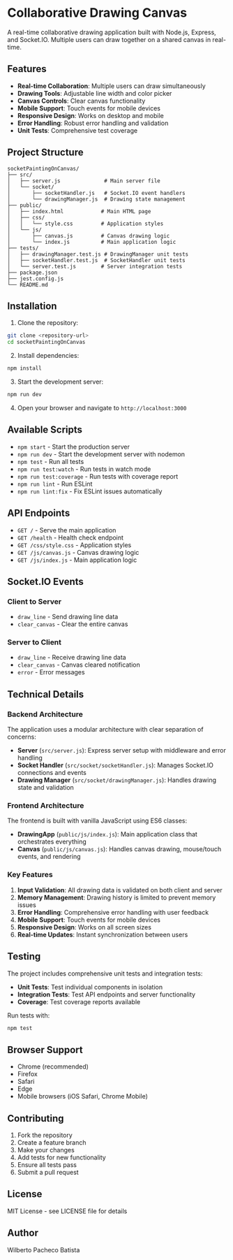 # Collaborative Drawing Canvas

A real-time collaborative drawing application built with Node.js, Express, and Socket.IO. Multiple users can draw together on a shared canvas in real-time.

## Features

- **Real-time Collaboration**: Multiple users can draw simultaneously
- **Drawing Tools**: Adjustable line width and color picker
- **Canvas Controls**: Clear canvas functionality
- **Mobile Support**: Touch events for mobile devices
- **Responsive Design**: Works on desktop and mobile
- **Error Handling**: Robust error handling and validation
- **Unit Tests**: Comprehensive test coverage

## Project Structure

```
socketPaintingOnCanvas/
├── src/
│   ├── server.js              # Main server file
│   └── socket/
│       ├── socketHandler.js   # Socket.IO event handlers
│       └── drawingManager.js  # Drawing state management
├── public/
│   ├── index.html            # Main HTML page
│   ├── css/
│   │   └── style.css         # Application styles
│   └── js/
│       ├── canvas.js         # Canvas drawing logic
│       └── index.js          # Main application logic
├── tests/
│   ├── drawingManager.test.js # DrawingManager unit tests
│   ├── socketHandler.test.js  # SocketHandler unit tests
│   └── server.test.js        # Server integration tests
├── package.json
├── jest.config.js
└── README.md
```

## Installation

1. Clone the repository:
```bash
git clone <repository-url>
cd socketPaintingOnCanvas
```

2. Install dependencies:
```bash
npm install
```

3. Start the development server:
```bash
npm run dev
```

4. Open your browser and navigate to `http://localhost:3000`

## Available Scripts

- `npm start` - Start the production server
- `npm run dev` - Start the development server with nodemon
- `npm test` - Run all tests
- `npm run test:watch` - Run tests in watch mode
- `npm run test:coverage` - Run tests with coverage report
- `npm run lint` - Run ESLint
- `npm run lint:fix` - Fix ESLint issues automatically

## API Endpoints

- `GET /` - Serve the main application
- `GET /health` - Health check endpoint
- `GET /css/style.css` - Application styles
- `GET /js/canvas.js` - Canvas drawing logic
- `GET /js/index.js` - Main application logic

## Socket.IO Events

### Client to Server
- `draw_line` - Send drawing line data
- `clear_canvas` - Clear the entire canvas

### Server to Client
- `draw_line` - Receive drawing line data
- `clear_canvas` - Canvas cleared notification
- `error` - Error messages

## Technical Details

### Backend Architecture

The application uses a modular architecture with clear separation of concerns:

- **Server** (`src/server.js`): Express server setup with middleware and error handling
- **Socket Handler** (`src/socket/socketHandler.js`): Manages Socket.IO connections and events
- **Drawing Manager** (`src/socket/drawingManager.js`): Handles drawing state and validation

### Frontend Architecture

The frontend is built with vanilla JavaScript using ES6 classes:

- **DrawingApp** (`public/js/index.js`): Main application class that orchestrates everything
- **Canvas** (`public/js/canvas.js`): Handles canvas drawing, mouse/touch events, and rendering

### Key Features

1. **Input Validation**: All drawing data is validated on both client and server
2. **Memory Management**: Drawing history is limited to prevent memory issues
3. **Error Handling**: Comprehensive error handling with user feedback
4. **Mobile Support**: Touch events for mobile devices
5. **Responsive Design**: Works on all screen sizes
6. **Real-time Updates**: Instant synchronization between users

## Testing

The project includes comprehensive unit tests and integration tests:

- **Unit Tests**: Test individual components in isolation
- **Integration Tests**: Test API endpoints and server functionality
- **Coverage**: Test coverage reports available

Run tests with:
```bash
npm test
```

## Browser Support

- Chrome (recommended)
- Firefox
- Safari
- Edge
- Mobile browsers (iOS Safari, Chrome Mobile)

## Contributing

1. Fork the repository
2. Create a feature branch
3. Make your changes
4. Add tests for new functionality
5. Ensure all tests pass
6. Submit a pull request

## License

MIT License - see LICENSE file for details

## Author

Wilberto Pacheco Batista 